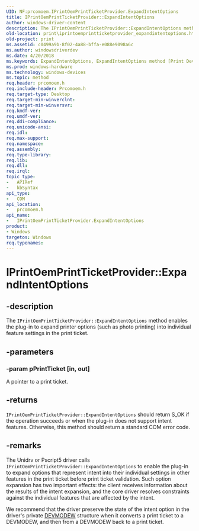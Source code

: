 ```yaml
---
UID: NF:prcomoem.IPrintOemPrintTicketProvider.ExpandIntentOptions
title: IPrintOemPrintTicketProvider::ExpandIntentOptions
author: windows-driver-content
description: The IPrintOemPrintTicketProvider::ExpandIntentOptions method enables the plug-in to expand printer options (such as photo printing) into individual feature settings in the print ticket.
old-location: print\iprintoemprintticketprovider_expandintentoptions.htm
old-project: print
ms.assetid: c0499a9b-8f02-4a88-bffa-e088e9098a6c
ms.author: windowsdriverdev
ms.date: 4/20/2018
ms.keywords: ExpandIntentOptions, ExpandIntentOptions method [Print Devices], ExpandIntentOptions method [Print Devices],IPrintOemPrintTicketProvider interface, IPrintOemPrintTicketProvider interface [Print Devices],ExpandIntentOptions method, IPrintOemPrintTicketProvider.ExpandIntentOptions, IPrintOemPrintTicketProvider::ExpandIntentOptions, prcomoem/IPrintOemPrintTicketProvider::ExpandIntentOptions, print.iprintoemprintticketprovider_expandintentoptions, print_ticket-package_1b344230-a06b-49ca-8b55-eb9c3500c3f1.xml
ms.prod: windows-hardware
ms.technology: windows-devices
ms.topic: method
req.header: prcomoem.h
req.include-header: Prcomoem.h
req.target-type: Desktop
req.target-min-winverclnt: 
req.target-min-winversvr: 
req.kmdf-ver: 
req.umdf-ver: 
req.ddi-compliance: 
req.unicode-ansi: 
req.idl: 
req.max-support: 
req.namespace: 
req.assembly: 
req.type-library: 
req.lib: 
req.dll: 
req.irql: 
topic_type:
-	APIRef
-	kbSyntax
api_type:
-	COM
api_location:
-	prcomoem.h
api_name:
-	IPrintOemPrintTicketProvider.ExpandIntentOptions
product:
- Windows
targetos: Windows
req.typenames: 
---
```


# IPrintOemPrintTicketProvider::ExpandIntentOptions


## -description


The <code>IPrintOemPrintTicketProvider::ExpandIntentOptions</code> method enables the plug-in to expand printer options (such as photo printing) into individual feature settings in the print ticket. 


## -parameters




### -param pPrintTicket [in, out]

A pointer to a print ticket.


## -returns



<code>IPrintOemPrintTicketProvider::ExpandIntentOptions</code> should return S_OK if the operation succeeds or when the plug-in does not support intent features. Otherwise, this method should return a standard COM error code.




## -remarks



The Unidrv or Pscript5 driver calls <code>IPrintOemPrintTicketProvider::ExpandIntentOptions</code> to enable the plug-in to expand options that represent intent into their individual settings in other features in the print ticket before print ticket validation. Such option expansion has two important effects: the client receives information about the results of the intent expansion, and the core driver resolves constraints against the individual features that are affected by the intent.

We recommend that the driver preserve the state of the intent option in the driver's private <a href="https://msdn.microsoft.com/library/windows/hardware/ff552837">DEVMODEW</a> structure when it converts a print ticket to a DEVMODEW, and then from a DEVMODEW back to a print ticket.



